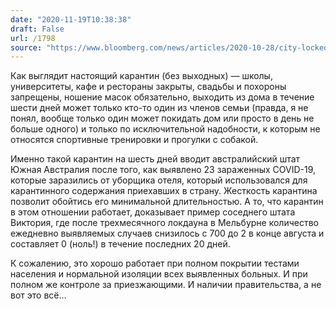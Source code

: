 ```yaml
---
date: "2020-11-19T10:38:38"
draft: False
url: /1798
source: "https://www.bloomberg.com/news/articles/2020-10-28/city-locked-down-for-three-months-has-bleak-lesson-for-the-world"
---
```


Как выглядит настоящий карантин (без выходных) — школы, университеты, кафе и рестораны закрыты, свадьбы и похороны запрещены, ношение масок обязательно, выходить из дома в течение шести дней может только кто-то один из членов семьи (правда, я не понял, вообще только один может покидать дом или просто в день не больше одного) и только по исключительной надобности, к которым не относятся спортивные тренировки и прогулки с собакой. 

Именно такой карантин на шесть дней вводит австралийский штат Южная Австралия после того, как выявлено 23 зараженных COVID-19, которые заразились от уборщика отеля, который использовался для карантинного содержания приехавших в страну. Жесткость карантина позволит обойтись его минимальной длительностью. А то, что карантин в этом отношении работает, доказывает пример соседнего штата Виктория, где после трехмесячного локдауна в Мельбурне количество ежедневно выявляемых случаев снизилось с 700 до 2 в конце августа и составляет 0 (ноль!) в течение последних 20 дней. 

К сожалению, это хорошо работает при полном покрытии тестами населения и нормальной изоляции всех выявленных больных. И при полном же контроле за приезжающими. И наличии правительства, а не вот это всё…
